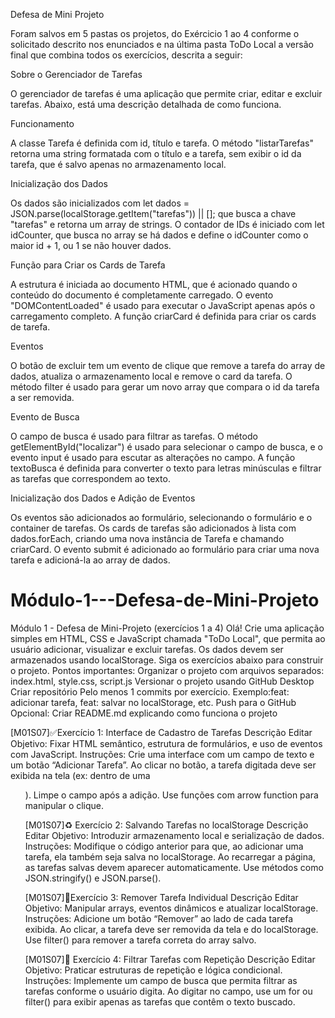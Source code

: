 Defesa de Mini Projeto

Foram salvos em 5 pastas os projetos, do Exércicio 1 ao 4 conforme o solicitado descrito nos enunciados e na última pasta ToDo Local a versão final que combina todos os exercícios, descrita a seguir: 

Sobre o Gerenciador de Tarefas

O gerenciador de tarefas é uma aplicação que permite criar, editar e excluir tarefas. Abaixo, está uma descrição detalhada de como funciona.

Funcionamento

A classe Tarefa é definida com id, título e tarefa. O método "listarTarefas" retorna uma string formatada com o título e a tarefa, sem exibir o id da tarefa, que é salvo apenas no armazenamento local.

Inicialização dos Dados

Os dados são inicializados com let dados = JSON.parse(localStorage.getItem("tarefas")) || []; que busca a chave "tarefas" e retorna um array de strings. O contador de IDs é iniciado com let idCounter, que busca no array se há dados e define o idCounter como o maior id + 1, ou 1 se não houver dados.

Função para Criar os Cards de Tarefa

A estrutura é iniciada ao documento HTML, que é acionado quando o conteúdo do documento é completamente carregado. O evento "DOMContentLoaded" é usado para executar o JavaScript apenas após o carregamento completo. A função criarCard é definida para criar os cards de tarefa.

Eventos

O botão de excluir tem um evento de clique que remove a tarefa do array de dados, atualiza o armazenamento local e remove o card da tarefa. O método filter é usado para gerar um novo array que compara o id da tarefa a ser removida.

Evento de Busca

O campo de busca é usado para filtrar as tarefas. O método getElementById("localizar") é usado para selecionar o campo de busca, e o evento input é usado para escutar as alterações no campo. A função textoBusca é definida para converter o texto para letras minúsculas e filtrar as tarefas que correspondem ao texto.

Inicialização dos Dados e Adição de Eventos

Os eventos são adicionados ao formulário, selecionando o formulário e o container de tarefas. Os cards de tarefas são adicionados à lista com dados.forEach, criando uma nova instância de Tarefa e chamando criarCard. O evento submit é adicionado ao formulário para criar uma nova tarefa e adicioná-la ao array de dados.

# Módulo-1---Defesa-de-Mini-Projeto
Módulo 1 - Defesa de Mini-Projeto (exercícios 1 a 4)
Olá!
Crie uma aplicação simples em HTML, CSS e JavaScript chamada "ToDo Local", que permita ao usuário adicionar, visualizar e excluir tarefas. Os dados devem ser armazenados usando localStorage. Siga os exercícios abaixo para construir o projeto.
Pontos importantes:
Organizar o projeto com arquivos separados: index.html, style.css, script.js
Versionar o projeto usando GitHub Desktop
Criar repositório
Pelo menos 1 commits por exercício. Exemplo:feat: adicionar tarefa, feat: salvar no localStorage, etc.
Push para o GitHub
Opcional: Criar README.md explicando como funciona o projeto

[M01S07]✅Exercício 1: Interface de Cadastro de Tarefas
Descrição
Editar
Objetivo: Fixar HTML semântico, estrutura de formulários, e uso de eventos com JavaScript.
Instruções:
Crie uma interface com um campo de texto e um botão “Adicionar Tarefa”.
Ao clicar no botão, a tarefa digitada deve ser exibida na tela (ex: dentro de uma <ul>).
Limpe o campo após a adição.
Use funções com arrow function para manipular o clique.

[M01S07]♻️ Exercício 2: Salvando Tarefas no localStorage
Descrição
Editar
Objetivo: Introduzir armazenamento local e serialização de dados.
Instruções:
Modifique o código anterior para que, ao adicionar uma tarefa, ela também seja salva no localStorage.
Ao recarregar a página, as tarefas salvas devem aparecer automaticamente.
Use métodos como JSON.stringify() e JSON.parse().

[M01S07]🧽Exercício 3: Remover Tarefa Individual
Descrição
Editar
Objetivo: Manipular arrays, eventos dinâmicos e atualizar localStorage.
Instruções:
Adicione um botão “Remover” ao lado de cada tarefa exibida.
Ao clicar, a tarefa deve ser removida da tela e do localStorage.
Use filter() para remover a tarefa correta do array salvo.

[M01S07]🧰 Exercício 4: Filtrar Tarefas com Repetição
Descrição
Editar
Objetivo: Praticar estruturas de repetição e lógica condicional.
Instruções:
Implemente um campo de busca que permita filtrar as tarefas conforme o usuário digita.
Ao digitar no campo, use um for ou filter() para exibir apenas as tarefas que contêm o texto buscado.
